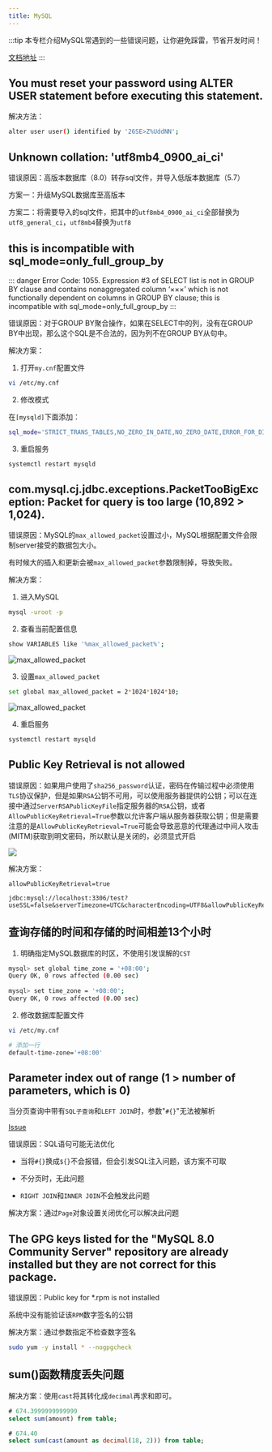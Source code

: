 ```yaml
---
title: MySQL
---
```


:::tip
本专栏介绍MySQL常遇到的一些错误问题，让你避免踩雷，节省开发时间！

[文档地址](https://mysqlconnector.net/connection-options/)
:::

## You must reset your password using ALTER USER statement before executing this statement.

解决方法：

```bash
alter user user() identified by '26SE>Z%UddNN';
```

## Unknown collation: 'utf8mb4_0900_ai_ci'

错误原因：高版本数据库（8.0）转存sql文件，并导入低版本数据库（5.7）

方案一：升级MySQL数据库至高版本

方案二：将需要导入的sql文件，把其中的`utf8mb4_0900_ai_ci`全部替换为`utf8_general_ci`，`utf8mb4`替换为`utf8`

## this is incompatible with sql_mode=only_full_group_by

::: danger
Error Code: 1055. Expression #3 of SELECT list is not in GROUP BY clause and contains nonaggregated column ‘×××’ which is not functionally dependent on columns in GROUP BY clause; this is incompatible with sql_mode=only_full_group_by
:::

错误原因：对于GROUP BY聚合操作，如果在SELECT中的列，没有在GROUP BY中出现，那么这个SQL是不合法的，因为列不在GROUP BY从句中。

解决方案：

1. 打开`my.cnf`配置文件

```bash
vi /etc/my.cnf
```

2. 修改模式

在`[mysqld]`下面添加：

```bash
sql_mode='STRICT_TRANS_TABLES,NO_ZERO_IN_DATE,NO_ZERO_DATE,ERROR_FOR_DIVISION_BY_ZERO,NO_ENGINE_SUBSTITUTION'
```

3. 重启服务

```bash
systemctl restart mysqld
```

## com.mysql.cj.jdbc.exceptions.PacketTooBigException: Packet for query is too large (10,892 > 1,024).

错误原因：MySQL的`max_allowed_packet`设置过小，MySQL根据配置文件会限制server接受的数据包大小。

有时候大的插入和更新会被`max_allowed_packet`参数限制掉，导致失败。

解决方案：

1. 进入MySQL

```bash
mysql -uroot -p
```

2. 查看当前配置信息

```bash
show VARIABLES like '%max_allowed_packet%';
```

![max_allowed_packet](https://img-blog.csdnimg.cn/20190404084751240.png)

3. 设置`max_allowed_packet`

```bash
set global max_allowed_packet = 2*1024*1024*10;
```

![max_allowed_packet](https://img-blog.csdnimg.cn/20190404084912981.png)

4. 重启服务

```bash
systemctl restart mysqld
```

## Public Key Retrieval is not allowed

错误原因：如果用户使用了`sha256_password`认证，密码在传输过程中必须使用`TLS`协议保护，但是如果`RSA`公钥不可用，可以使用服务器提供的公钥；可以在连接中通过`ServerRSAPublicKeyFile`指定服务器的`RSA`公钥，或者`AllowPublicKeyRetrieval=True`参数以允许客户端从服务器获取公钥；但是需要注意的是`AllowPublicKeyRetrieval=True`可能会导致恶意的代理通过中间人攻击(MITM)获取到明文密码，所以默认是关闭的，必须显式开启

![](https://img-blog.csdnimg.cn/20190406221957566.png?x-oss-process=image/watermark,type_ZmFuZ3poZW5naGVpdGk,shadow_10,text_aHR0cHM6Ly9ibG9nLmNzZG4ubmV0L3UwMTMzNjA4NTA=,size_16,color_FFFFFF,t_70)

解决方案：

```
allowPublicKeyRetrieval=true
```

```
jdbc:mysql://localhost:3306/test?useSSL=false&serverTimezone=UTC&characterEncoding=UTF8&allowPublicKeyRetrieval=true
```

## 查询存储的时间和存储的时间相差13个小时

1. 明确指定MySQL数据库的时区，不使用引发误解的`CST`

```bash
mysql> set global time_zone = '+08:00';
Query OK, 0 rows affected (0.00 sec)
 
mysql> set time_zone = '+08:00';
Query OK, 0 rows affected (0.00 sec)
```

2. 修改数据库配置文件

```bash
vi /etc/my.cnf

# 添加一行
default-time-zone='+08:00'
```

## Parameter index out of range (1 > number of parameters, which is 0)

当分页查询中带有`SQL子查询`和`LEFT JOIN`时，参数"`#{}`"无法被解析

[Issue](https://github.com/baomidou/mybatis-plus/issues/3630)

错误原因：SQL语句可能无法优化

- 当将`#{}`换成`${}`不会报错，但会引发SQL注入问题，该方案不可取

- 不分页时，无此问题

- `RIGHT JOIN`和`INNER JOIN`不会触发此问题

解决方案：通过`Page`对象设置关闭优化可以解决此问题

## The GPG keys listed for the "MySQL 8.0 Community Server" repository are already installed but they are not correct for this package.

错误原因：Public key for *.rpm is not installed

系统中没有能验证该`RPM`数字签名的公钥

解决方案：通过参数指定不检查数字签名

```bash
sudo yum -y install * --nogpgcheck
```

## sum()函数精度丢失问题

解决方案：使用`cast`将其转化成`decimal`再求和即可。

```sql
# 674.3999999999999
select sum(amount) from table;

# 674.40
select sum(cast(amount as decimal(18, 2))) from table;
```

<RightMenu />